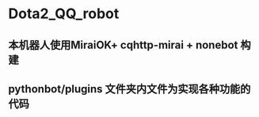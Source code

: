 # Dota2_QQ_robot
## 本机器人使用MiraiOK+ cqhttp-mirai + nonebot  构建
## pythonbot/plugins 文件夹内文件为实现各种功能的代码

